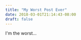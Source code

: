 ```yaml
---
title: "My Worst Post Ever"
date: 2018-03-01T21:14:43-08:00
draft: false
---
```


I'm the worst...

